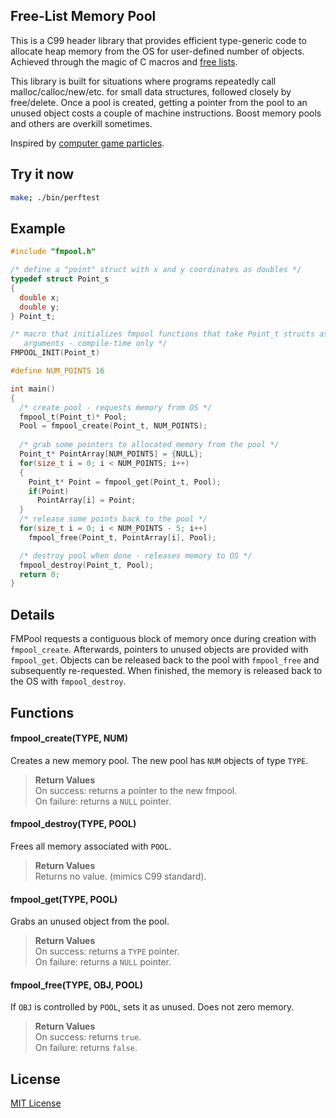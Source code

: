 Free-List Memory Pool
-------
This is a C99 header library that provides efficient type-generic code to allocate heap memory from the OS for user-defined number of objects.  Achieved through the magic of C macros and [free lists](http://en.wikipedia.org/wiki/Free_list).

This library is built for situations where programs repeatedly call malloc/calloc/new/etc. for small data structures, followed closely by free/delete.  Once a pool is created, getting a pointer from the pool to an unused object costs a couple of machine instructions.  Boost memory pools and others are overkill sometimes.

Inspired by [computer game particles](http://gameprogrammingpatterns.com/object-pool.html).

## Try it now
```sh
make; ./bin/perftest
```

## Example
```c
#include "fmpool.h"

/* define a "point" struct with x and y coordinates as doubles */
typedef struct Point_s
{
  double x;
  double y;
} Point_t;

/* macro that initializes fmpool functions that take Point_t structs as
   arguments - compile-time only */
FMPOOL_INIT(Point_t)

#define NUM_POINTS 16

int main()
{
  /* create pool - requests memory from OS */
  fmpool_t(Point_t)* Pool;
  Pool = fmpool_create(Point_t, NUM_POINTS);
  
  /* grab some pointers to allocated memory from the pool */
  Point_t* PointArray[NUM_POINTS] = {NULL};
  for(size_t i = 0; i < NUM_POINTS; i++)
  {
    Point_t* Point = fmpool_get(Point_t, Pool);
    if(Point)
      PointArray[i] = Point;
  }
  /* release some points back to the pool */
  for(size_t i = 0; i < NUM_POINTS - 5; i++)
    fmpool_free(Point_t, PointArray[i], Pool);

  /* destroy pool when done - releases memory to OS */
  fmpool_destroy(Point_t, Pool);
  return 0;
}
```

## Details
FMPool requests a contiguous block of memory once during creation with `fmpool_create`.  Afterwards, pointers to unused objects are provided with `fmpool_get`.  Objects can be released back to the pool with `fmpool_free` and subsequently re-requested.  When finished, the memory is released back to the OS with `fmpool_destroy`.

## Functions
#### fmpool_create(TYPE, NUM)
Creates a new memory pool.  The new pool has `NUM` objects of type `TYPE`.
>**Return Values**  
>On success: returns a pointer to the new fmpool.  
>On failure: returns a `NULL` pointer.  

#### fmpool_destroy(TYPE, POOL)
Frees all memory associated with `POOL`.
>**Return Values**  
>Returns no value. (mimics C99 standard).

#### fmpool_get(TYPE, POOL)
Grabs an unused object from the pool.
>**Return Values**  
>On success: returns a `TYPE` pointer.  
>On failure: returns a `NULL` pointer.

#### fmpool_free(TYPE, OBJ, POOL)
If `OBJ` is controlled by `POOL`, sets it as unused.  Does not zero memory.
>**Return Values**  
>On success: returns `true`.  
>On failure: returns `false`.

## License
[MIT License](http://dn.mit-license.org)

